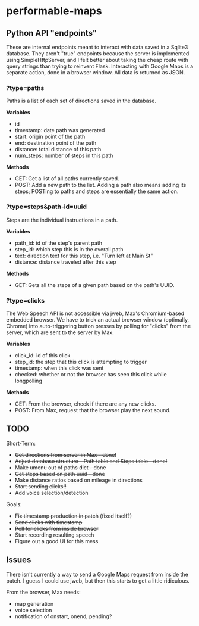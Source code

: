 # performable-maps

## Python API "endpoints"

These are internal endpoints meant to interact with data saved in a Sqlite3 database. They aren't "true" endpoints because the server is implemented using SimpleHttpServer, and I felt better about taking the cheap route with query strings than trying to reinvent Flask. Interacting with Google Maps is a separate action, done in a browser window. All data is returned as JSON.

### ?type=paths

Paths is a list of each set of directions saved in the database.

**Variables**

* id
* timestamp: date path was generated
* start: origin point of the path
* end: destination point of the path
* distance: total distance of this path
* num_steps: number of steps in this path

**Methods**

* GET: Get a list of all paths currently saved.
* POST: Add a new path to the list. Adding a path also means adding its steps; POSTing to paths and steps are essentially the same action.

### ?type=steps&path-id=uuid

Steps are the individual instructions in a path.

**Variables**

* path_id: id of the step's parent path
* step_id: which step this is in the overall path
* text: direction text for this step, i.e. "Turn left at Main St"
* distance: distance traveled after this step

**Methods**

* GET: Gets all the steps of a given path based on the path's UUID.

### ?type=clicks

The Web Speech API is not accessible via jweb, Max's Chromium-based embedded browser. We have to trick an actual browser window (optimally, Chrome) into auto-triggering button presses by polling for "clicks" from the server, which are sent to the server by Max.

**Variables**

* click_id: id of this click
* step_id: the step that this click is attempting to trigger
* timestamp: when this click was sent
* checked: whether or not the browser has seen this click while longpolling

**Methods**

* GET: From the browser, check if there are any new clicks.
* POST: From Max, request that the browser play the next sound.

## TODO

Short-Term:

* ~~Get directions from server in Max - done!~~
* ~~Adjust database structure - Path table and Steps table - done!~~
* ~~Make umenu out of paths dict - done~~
* ~~Get steps based on path uuid - done~~
* Make distance ratios based on mileage in directions
* ~~Start sending clicks!!~~
* Add voice selection/detection

Goals:

* ~~Fix timestamp production in patch~~ (fixed itself?)
* ~~Send clicks with timestamp~~
* ~~Poll for clicks from inside browser~~
* Start recording resulting speech
* Figure out a good UI for this mess

## Issues

There isn't currently a way to send a Google Maps request from inside the patch. I guess I could use jweb, but then this starts to get a little ridiculous.

From the browser, Max needs:
* map generation
* voice selection
* notification of onstart, onend, pending?